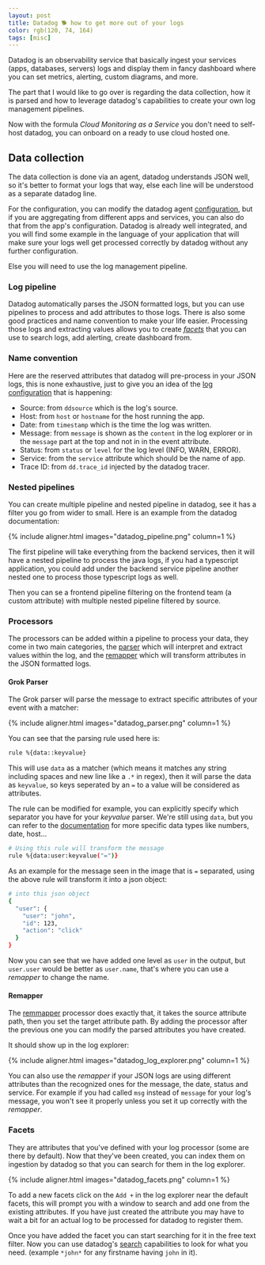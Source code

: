 ```yaml
---
layout: post
title: Datadog 🐕 how to get more out of your logs
color: rgb(120, 74, 164)
tags: [misc]
---
```


Datadog is an observability service that basically ingest your services (apps, databases, servers) logs and display
them in fancy dashboard where you can set metrics, alerting, custom diagrams, and more.

The part that I would like to go over is regarding the data collection, how it is parsed and how to leverage datadog's
capabilities to create your own log management pipelines.

Now with the formula _Cloud Monitoring as a Service_ you don't need to self-host datadog, you can onboard on a ready
to use cloud hosted one.

## Data collection

The data collection is done via an agent, datadog understands JSON well, so it's better to format your logs that way,
else each line will be understood as a separate datadog line.

For the configuration, you can modify the datadog agent [configuration][1], but if you are aggregating from different
apps and services, you can also do that from the app's configuration.
Datadog is already well integrated, and you will find some example in the language of your application that will make
sure your logs well get processed correctly by datadog without any further configuration.

Else you will need to use the log management pipeline.

### Log pipeline

Datadog automatically parses the JSON formatted logs, but you can use pipelines to process and add attributes to those
logs.
There is also some good practices and name convention to make your life easier. Processing those logs and extracting
values allows you to create _[facets][2]_ that you can use to search logs, add alerting, create dashboard from.

### Name convention

Here are the reserved attributes that datadog will pre-process in your JSON logs, this is none exhaustive, just to give
you an idea of the [log configuration][3] that is happening:

- Source: from `ddsource` which is the log's source.
- Host: from `host` or `hostname` for the host running the app.
- Date: from `timestamp` which is the time the log was written.
- Message: from `message` is shown as the `content` in the log explorer or in the `message` part at the top and not in 
  in the event attribute.
- Status: from `status` or `level` for the log level (INFO, WARN, ERROR).
- Service: from the `service` attribute which should be the name of app.
- Trace ID: from `dd.trace_id` injected by the datadog tracer.

### Nested pipelines

You can create multiple pipeline and nested pipeline in datadog, see it has a filter you go from wider to small.
Here is an example from the datadog documentation:

{% include aligner.html images="datadog_pipeline.png" column=1 %}

The first pipeline will take everything from the backend services, then it will have a nested pipeline to process the 
java logs, if you had a typescript application, you could add under the backend service pipeline another nested one
to process those typescript logs as well.

Then you can se a frontend pipeline filtering on the frontend team (a custom attribute) with multiple nested pipeline 
filtered by source.

### Processors

The processors can be added within a pipeline to process your data, they come in two main categories, the [parser][5] which
will interpret and extract values within the log, and the [remapper][4] which will transform attributes in the JSON formatted
logs.


#### Grok Parser

The Grok parser will parse the message to extract specific attributes of your event with a matcher:

{% include aligner.html images="datadog_parser.png" column=1 %}

You can see that the parsing rule used here is:

```bash
rule %{data::keyvalue} 
```

This will use `data` as a matcher (which means it matches any string including spaces and new line like a `.*` in regex),
then it will parse the data as `keyvalue`, so keys seperated by an `=` to a value will be considered as attributes.

The rule can be modified for example, you can explicitly specify which separator you have for your _keyvalue_ parser.
We're still using `data`, but you can refer to the [documentation][5] for more specific data types like numbers, date, host...

```bash
# Using this rule will transform the message
rule %{data:user:keyvalue("=")}
```

As an example for the message seen in the image that is `=` separated, using the above rule will transform
it into a json object:

```bash
# into this json object
{
  "user": {
    "user": "john",
    "id": 123,
    "action": "click"
  }
}
```

Now you can see that we have added one level as `user` in the output, but `user.user` would be better as `user.name`, 
that's where you can use a _remapper_ to change the name.

#### Remapper

The [remmapper][4] processor does exactly that, it takes the source attribute path, then you set the target attribute
path. By adding the processor after the previous one you can modify the parsed attributes you have created.

It should show up in the log explorer:

{% include aligner.html images="datadog_log_explorer.png" column=1 %}

You can also use the _remapper_ if your JSON logs are using different attributes than the recognized ones for the message,
the date, status and service. For example if you had called `msg` instead of `message` for your log's message, you won't
see it properly unless you set it up correctly with the _remapper_.

### Facets

They are attributes that you've defined with your log processor (some are there by default). Now that they've been created,
you can index them on ingestion by datadog so that you can search for them in the log explorer.

{% include aligner.html images="datadog_facets.png" column=1 %}

To add a new facets click on the `Add +` in the log explorer near the default facets, this will prompt you with a window
to search and add one from the existing attributes. If you have just created the attribute you may have to wait a bit 
for an actual log to be processed for datadog to register them.

Once you have added the facet you can start searching for it in the free text filter. Now you can use datadog's [search][6]
capabilities to look for what you need. (example `*john*` for any firstname having `john` in it).

[1]: https://docs.datadoghq.com/logs/log_collection/java/?tab=log4j
[2]: https://docs.datadoghq.com/logs/explorer/facets/
[3]: https://docs.datadoghq.com/logs/log_configuration/pipelines/?tab=status
[4]: https://docs.datadoghq.com/logs/log_configuration/processors/?tab=ui#remapper
[5]: https://docs.datadoghq.com/logs/log_configuration/parsing/?tab=matchers
[6]: https://docs.datadoghq.com/logs/explorer/search/
